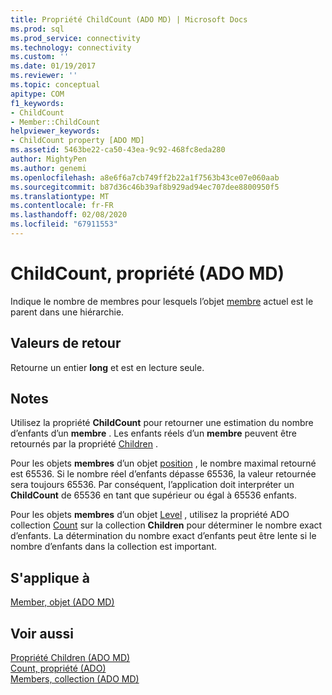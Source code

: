 ```yaml
---
title: Propriété ChildCount (ADO MD) | Microsoft Docs
ms.prod: sql
ms.prod_service: connectivity
ms.technology: connectivity
ms.custom: ''
ms.date: 01/19/2017
ms.reviewer: ''
ms.topic: conceptual
apitype: COM
f1_keywords:
- ChildCount
- Member::ChildCount
helpviewer_keywords:
- ChildCount property [ADO MD]
ms.assetid: 5463be22-ca50-43ea-9c92-468fc8eda280
author: MightyPen
ms.author: genemi
ms.openlocfilehash: a8e6f6a7cb749ff2b22a1f7563b43ce07e060aab
ms.sourcegitcommit: b87d36c46b39af8b929ad94ec707dee8800950f5
ms.translationtype: MT
ms.contentlocale: fr-FR
ms.lasthandoff: 02/08/2020
ms.locfileid: "67911553"
---
```

# <a name="childcount-property-ado-md"></a>ChildCount, propriété (ADO MD)
Indique le nombre de membres pour lesquels l’objet [membre](../../../ado/reference/ado-md-api/member-object-ado-md.md) actuel est le parent dans une hiérarchie.  
  
## <a name="return-values"></a>Valeurs de retour  
 Retourne un entier **long** et est en lecture seule.  
  
## <a name="remarks"></a>Notes  
 Utilisez la propriété **ChildCount** pour retourner une estimation du nombre d’enfants d’un **membre** . Les enfants réels d’un **membre** peuvent être retournés par la propriété [Children](../../../ado/reference/ado-md-api/children-property-ado-md.md) .  
  
 Pour les objets **membres** d’un objet [position](../../../ado/reference/ado-md-api/position-object-ado-md.md) , le nombre maximal retourné est 65536. Si le nombre réel d’enfants dépasse 65536, la valeur retournée sera toujours 65536. Par conséquent, l’application doit interpréter un **ChildCount** de 65536 en tant que supérieur ou égal à 65536 enfants.  
  
 Pour les objets **membres** d’un objet [Level](../../../ado/reference/ado-md-api/level-object-ado-md.md) , utilisez la propriété ADO collection [Count](../../../ado/reference/ado-api/count-property-ado.md) sur la collection **Children** pour déterminer le nombre exact d’enfants. La détermination du nombre exact d’enfants peut être lente si le nombre d’enfants dans la collection est important.  
  
## <a name="applies-to"></a>S'applique à  
 [Member, objet (ADO MD)](../../../ado/reference/ado-md-api/member-object-ado-md.md)  
  
## <a name="see-also"></a>Voir aussi  
 [Propriété Children (ADO MD)](../../../ado/reference/ado-md-api/children-property-ado-md.md)   
 [Count, propriété (ADO)](../../../ado/reference/ado-api/count-property-ado.md)   
 [Members, collection (ADO MD)](../../../ado/reference/ado-md-api/members-collection-ado-md.md)
